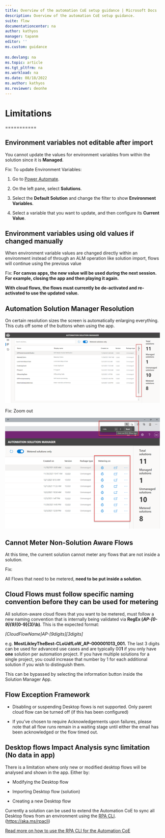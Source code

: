 ```yaml
---
title: Overview of the automation CoE setup guidance | Microsoft Docs
description: Overview of the automation CoE setup guidance.
suite: flow
documentationcenter: na
author: kathyos
manager: tapanm
editor: ''
ms.custom: guidance

ms.devlang: na
ms.topic: article
ms.tgt_pltfrm: na
ms.workload: na
ms.date: 08/18/2022
ms.author: kathyos
ms.reviewer: deonhe
---
```


# Limitations
===========

Environment variables not editable after import
-----------------------------------------------

You cannot update the values for environment variables from within the solution
since it is **Managed**.

Fix: To update Environment Variables:

1.  Go to [Power Automate](https://flow.microsoft.com/).

2.  On the left pane, select **Solutions**.

3.  Select the **Default Solution** and change the filter to show **Environment
    Variables**.

4.  Select a variable that you want to update, and then configure its **Current
    Value**.

Environment variables using old values if changed manually
----------------------------------------------------------

When environment variable values are changed directly within an environment
instead of through an ALM operation like solution import, flows will continue
using the previous value

Fix: **For canvas apps, the new value will be used during the next session. For
example, closing the app and then playing it again.**

**With cloud flows, the flows must currently be de-activated and re-activated to
use the updated value.**

Automation Solution Manager Resolution
--------------------------------------

On certain resolution sizes the screen is automatically enlarging everything.
This cuts off some of the buttons when using the app.

![](media/a7e87dc9ccc58541f265f910fbf1770a.png)

Fix: Zoom out

![](media/14adcfc6d46d25c84d8de9c92390894c.png)

Cannot Meter Non-Solution Aware Flows
-------------------------------------

At this time, the current solution cannot meter any flows that are not inside a
solution.

Fix:

All Flows that need to be metered, **need to be put inside a solution**.

Cloud Flows must follow specific naming convention before they can be used for metering 
----------------------------------------------------------------------------------------

All solution-aware cloud flows that you want to be metered, must follow a new
naming convention that is internally being validated via **RegEx
(_AP-[0-9]{9}_[0-9]{3}\\b)**. This is the expected format:

*[CloudFlowName]_AP-[9digits]_[3digits]*

e.g. **MostLikleyTheBest-CLoUdfLoW_AP-000001013_001.** The last 3 digits can be
used for advanced use cases and are typically 00**1** if you only have **one**
solution per automation project. If you have multiple solutions for a single
project, you could increase that number by 1 for each additional solution if you
wish to distinguish them.

This can be bypassed by selecting the information button inside the Solution
Manager App.

Flow Exception Framework
------------------------

-   Disabling or suspending Desktop flows is not supported. Only parent cloud
    flow can be turned off (if this has been configured)

-   If you’ve chosen to require Acknowledgements upon failures, please note that
    all flow runs remain in a waiting stage until either the email has been
    acknowledged or the flow timed out.

Desktop flows Impact Analysis sync limitation (No data in app)
--------------------------------------------------------------

There is a limitation where only new or modified desktop flows will be analysed
and shown in the app. Either by:

-   Modifying the Desktop flow

-   Importing Desktop flow (solution)

-   Creating a new Desktop flow

Currently a solution can be used to extend the Automation CoE to sync all
Desktop flows from an environment using the [RPA CLI](https://aka.ms/rpacli).
(<https://aka.ms/rpacli>)

[Read more on how to use the RPA CLI for the Automation
CoE](#how-can-the-rpa-cli-be-used-to-extend-the-automation-coe)